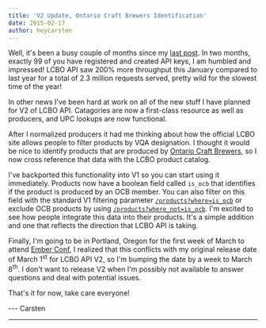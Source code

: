 ```yaml
---
title: 'V2 Update, Ontario Craft Brewers Identification'
date: 2015-02-17
author: heycarsten
---
```


Well, it's been a busy couple of months since my
[last post](/news/whats-next-for-lcbo-api/). In two months, exactly 99 of you
have registered and created API keys, I am humbled and impressed! LCBO API saw
200% more throughput this January compared to last year for a total of 2.3
million requests served, pretty wild for the slowest time of the year!

In other news I've been hard at work on all of the new stuff I have planned for
V2 of LCBO API. Catagories are now a first-class resource as well as producers,
and UPC lookups are now functional.

After I normalized producers it had me thinking about how the official LCBO site
allows people to filter products by VQA designation. I thought it would be nice
to identify products that are produced by
[Ontario Craft Brewers](http://www.ontariocraftbrewers.com/), so I now cross
reference that data with the LCBO product catalog.

I've backported this functionality into V1 so you can start using it immediately.
Products now have a boolean field called `is_ocb` that identifies if the product
is produced by an OCB member. You can also filter on this field with the standard
V1 filtering parameter [`/products?where=is_ocb`](/products?where=is_ocb) or
exclude OCB products by using
[`/products?where_not=is_ocb`](/products?where_not=is_ocb). I'm excited to see
how people integrate this data into their products. It's a simple
addition and one that reflects the direction that LCBO API is taking.

Finally, I'm going to be in Portland, Oregon for the first week of March to attend
[Ember Conf](http://emberconf.com), I realized that this conflicts with
my original release date of March 1<sup>st</sup> for LCBO API V2, so I'm bumping
the date by a week to March 8<sup>th</sup>. I don't want to release V2 when I'm
possibly not available to answer questions and deal with potential issues.

That's it for now, take care everyone!

--- Carsten

---